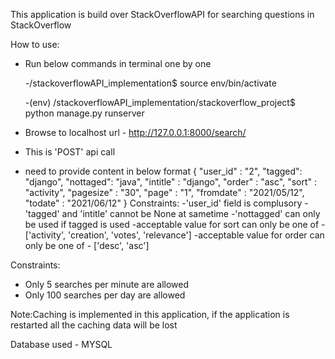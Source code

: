 This application is build over StackOverflowAPI for searching questions in StackOverflow

How to use:

- Run below commands in terminal one by one

	-/stackoverflowAPI_implementation$ source env/bin/activate
	
	-(env) /stackoverflowAPI_implementation/stackoverflow_project$ python manage.py runserver

- Browse to localhost url - http://127.0.0.1:8000/search/
- This is 'POST' api call
- need to provide content in below format
		{
		  "user_id" : "2",
		  "tagged": "django",
		  "nottaged": "java",
		  "intitle" : "django",
		  "order" : "asc",
		  "sort" : "activity",
		  "pagesize" : "30",
		  "page" : "1",
		  "fromdate" : "2021/05/12",
		  "todate" : "2021/06/12"
		}
	Constraints:
	-'user_id' field is complusory
	-'tagged' and 'intitle' cannot be None at sametime
	-'nottagged' can only be used if tagged is used
	-acceptable value for sort can only be one of - ['activity', 'creation', 'votes', 'relevance']
	-acceptable value for order can only be one of - ['desc', 'asc']

Constraints:
- Only 5 searches per minute are allowed
- Only 100 searches per day are allowed

Note:Caching is implemented in this application, if the application is restarted all the caching data will be lost

Database used - MYSQL


